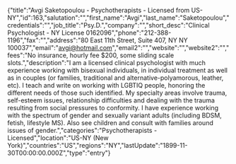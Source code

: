 {"title":"Avgi Saketopoulou - Psychotherapists - Licensed from US-NY","id":163,"salutation":"","first_name":"Avgi","last_name":"Saketopoulou","credentials":"","job_title":"Psy.D.","company":"","short_desc":"Clinical Psychologist - NY License 0162096","phone":"212-388-1196","fax":"","address":"80 East 11th Street, Suite 407, NY NY 100037","email":"avgi@hotmail.com","email2":"","website":"","website2":"","fees":"No insurance, hourly fee $200, some sliding scale slots.","description":"I am a licensed clinical psychologist with much experience working with bisexual individuals, in individual treatment as well as in couples (or families, traditional and alternative-polyamorous, leather, etc). I teach and write on working with LGBTIQ people, honoring the different needs of those such identified. My specialty areas involve trauma, self-esteem issues, relationship difficulties and dealing with the trauma resulting from social pressures to conformity. I have experience working with the spectrum of gender and sexually variant adults (including BDSM, fetish, lifestyle MS). Also see children and consult with families around issues of gender.","categories":"Psychotherapists - Licensed","location":"US-NY (New York)","countries":"US","regions":"NY","lastUpdate":"1899-11-30T00:00:00.000Z","type":"entry"}
